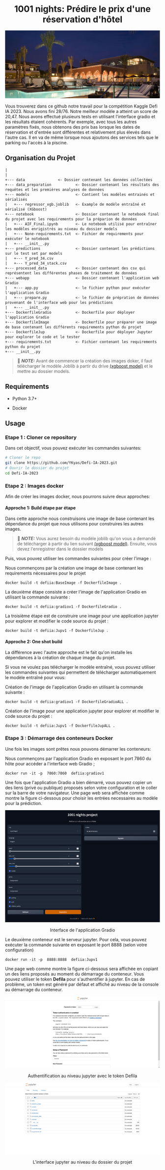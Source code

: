 <h1 align="center">
1001 nights: Prédire le prix d'une réservation d'hôtel
</h1>

![alt text](https://github.com/YKyas/Defi-IA-2023/blob/main/final.jpg)

Vous trouverez dans ce github notre travail pour la compétition Kaggle Defi IA 2023.
Nous avons fini 28/76. Notre meilleur modèle a atteint un score de 20,47.
Nous avons effectué plusieurs tests en utilisant l'interface gradio et les résultats étaient cohérents. Par exemple, avec tous les autres paramètres fixés, nous obtenons des prix bas lorsque les dates de réservation et d'entrée sont différentes et relativement plus élevés dans l'autre cas. Il en va de même lorsque nous ajoutons des services tels que le parking ou l'accès à la piscine.
## Organisation du Projet
```
|
|
+--- data  		        <- Dossier contenant les données collectées 
+--- data_preparation           <- Dossier contenant les résultats des requêtes et les premières analyses de données  
+--- models                     <- Contient les modèles entrainés et sérialisés 
|   +--- regressor_xgb.joblib   <- Example de modèle entraîné et sérialisé (XGboost)
+--- notebook                   <- Dossier contenant le notebook final du projet avec les requirements pour la préparion de données 
|   +--- AIF_Final.ipynb        <- Le notebook utilisé pour entraîner les modèles enrigistrés au niveau du dossier models
|   +--- None-requirements.txt  <- Fichier de requirements pour exécuter le notebook 
|   +--- __init__.py
+--- predictions                <- Dossier contenant les prédictions sur le test set par models 
|   +--- Y_pred_34.csv          
|   +--- Y_pred_34_stack.csv    
+--- processed_data             <- Dossier contenant des csv qui représentent les différentes phases de traitement de données 
+--- webapp                     <- Dossier contenant l'application web Gradio
|   +--- app.py                 <- le fichier python pour exécuter l'application Gradio
|   +--- prepare.py             <- le fichier de prépration de données provenant de l'interface web pour les prédictions 
|   +--- __init__.py            
+--- DockerfileGradio           <- Dockerfile pour déployer l'application Gradio
+--- DockerfileImage            <- Dockerfile pour préparer une image de base contenant les différents requirements python du projet 
+--- DockerfileJup              <- Dockerfile pour déployer Jupyter pour explorer le code et le tester
+--- requirements.txt           <- Fichier contenant les requirements python du projet
+--- __init__.py                
```
> 📝 **_NOTE:_** Avant de commencer la création des images doker, il faut télécharger le modèle Joblib à partir du drive <a href="https://drive.google.com/uc?id=1JKSCVvMCDbVyLiamoe1J77pMq5XPq8YJ" target="_blank">(xgboost model)</a> et le mettre au dossier models. 

## Requirements

- Python 3.7+

- Docker

## Usage
### Etape 1 : Cloner ce repository

Dans cet objectif, vous pouvez exécuter les commandes suivantes: 

```bash
# Cloner le repo
git clone https://github.com/YKyas/Defi-IA-2023.git
# Ouvrir le dossier du projet 
cd Defi-IA-2023
```

### Etape 2 : Images docker

Afin de créer les images docker, nous pourrons suivre deux approches:

#### Approche 1: Build étape par étape
Dans cette approche nous construisons une image de base contenant les dépendance du projet que nous utilisons pour construires les autres images.  

> 📝 **_NOTE:_** Vous aurez besoin du modèle joblib qu'on vous a demandé de télécharger à partir du lien suivant <a href="https://drive.google.com/uc?id=1JKSCVvMCDbVyLiamoe1J77pMq5XPq8YJ" target="_blank"> (xgboost model)</a>. Ensuite, vous devez l'enregistrer dans le dossier models

Puis, vous pouvez utiliser les commandes  suivantes pour créer l'image : 

Nous commençons par la  création une image de base contenant les requirements nécessaires pour le projet 

```docker
docker build -t defiia:BaseImage -f DockerfileImage . 
```
La deuxième étape consiste a créer l'image de l'application Gradio en utilisant la commande suivante :  
```docker
docker build -t defiia:gradiov1 -f DockerfileGradio . 
```
La troisième étape est de construire une image pour une application jupyter pour explorer et modifier le code source du projet : 
```docker
docker build -t defiia:Jupv1 -f DockerfileJup .
```
####  Approche 2: One shot build
La différence avec l'autre approche est le fait qu'on installe les dépendances à la création de chaque image du projet.

Si vous ne voulez pas télécharger le modèle entraîné, vous pouvez utiliser les commandes suivantes qui permettent de télécharger automatiquement le modèle entraîné pour vous: 

Création de l'image de l'application Gradio en utilisant la commande suivante : 

```docker
docker build -t defiia:gradiov1 -f DockerfileGradioALL . 
```
Création de l'image pour une application jupyter pour explorer et modifier le code source du projet : 
```docker
docker build -t defiia:Jupv1 -f DockerfileJupALL .
```
### Etape 3 : Démarrage des conteneurs Docker

Une fois les images sont prêtes nous pouvons démarrer les conteneurs: 

Nous commençons par l'application Gradio en exposant le port 7860 du hôte pour accéder a l'interface web Gradio ;
```docker
docker run -it -p  7860:7860  defiia:gradiov1 
```
Une fois que l'application Gradio a bien démarré, vous pouvez copier un des liens (privé ou publique) proposés selon votre configuration et le coller sur la  barre de votre navigateur. Une page web sera affichée comme montre la figure ci-dessous pour choisir les entrées necessaires au modèle pour la prédiction. 

![alt text](https://github.com/YKyas/Defi-IA-2023/blob/main/gradio.png)

<p align="center">Interface de l'application Gradio</p>

Le deuxième conteneur est le serveur jupyter. Pour cela, vous pouvez exécuter la commande suivante en exposant le port 8888 (selon votre configuration)

```docker
docker run -it -p  8888:8888  defiia:Jupv1 
```

Une page web comme montre la figure ci-dessous sera affichée en copiant un des liens proposés au moment du démarrage du conteneur. 
Vous pouvez utiliser le token **DefiIa** pour s'authentifier à jupyter. En cas de problème, un token est généré par défaut et affiché au niveau de la console au démarrage du conteneur.




![alt text](https://github.com/YKyas/Defi-IA-2023/blob/main/juptoken.png)
<p align="center">Authentification au niveau jupyter avec le token DefiIa </p>

![alt text](https://github.com/YKyas/Defi-IA-2023/blob/main/jupinterface.png)
<p align="center">L'interface jupyter au niveau du dossier du projet</p>

